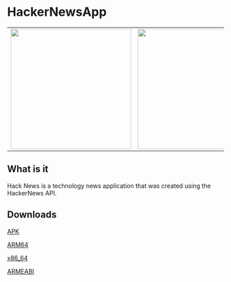 # HackerNewsApp

<table>
  <tr>
    <td><img src="https://user-images.githubusercontent.com/26009394/95803333-39f7ae00-0cd6-11eb-813d-f126b045105e.png" width="280px" /></td>
    <td><img src="https://user-images.githubusercontent.com/26009394/95803394-5dbaf400-0cd6-11eb-8e19-9574154a21ed.png" width="280px" /></td>
    <td><img src="https://user-images.githubusercontent.com/26009394/95803422-73301e00-0cd6-11eb-9ccd-4fcad7b0fa42.png" width="280px" /></td>
    <td><img src="https://user-images.githubusercontent.com/26009394/95803460-8e9b2900-0cd6-11eb-9541-3e80c6cebaa9.png" width="280px" /></td>
  </tr>
</table>

## What is it

Hack News is a technology news application that was created using the HackerNews API.


## Downloads


[APK]()

[ARM64]() 

[x86_64]()

[ARMEABI]()
